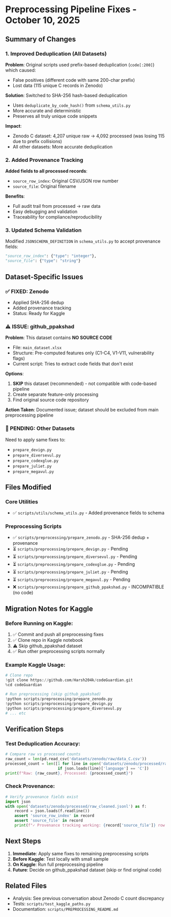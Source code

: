 # Preprocessing Pipeline Fixes - October 10, 2025

## Summary of Changes

### 1. Improved Deduplication (All Datasets)
**Problem**: Original scripts used prefix-based deduplication (`code[:200]`) which caused:
- False positives (different code with same 200-char prefix)
- Lost data (115 unique C records in Zenodo)

**Solution**: Switched to SHA-256 hash-based deduplication
- Uses `deduplicate_by_code_hash()` from `schema_utils.py`
- More accurate and deterministic
- Preserves all truly unique code snippets

**Impact**:
- Zenodo C dataset: 4,207 unique raw → 4,092 processed (was losing 115 due to prefix collisions)
- All other datasets: More accurate deduplication

### 2. Added Provenance Tracking
**Added fields to all processed records**:
- `source_row_index`: Original CSV/JSON row number
- `source_file`: Original filename

**Benefits**:
- Full audit trail from processed → raw data
- Easy debugging and validation
- Traceability for compliance/reproducibility

### 3. Updated Schema Validation
Modified `JSONSCHEMA_DEFINITION` in `schema_utils.py` to accept provenance fields:
```python
"source_row_index": {"type": "integer"},
"source_file": {"type": "string"}
```

## Dataset-Specific Issues

### ✅ FIXED: Zenodo
- Applied SHA-256 dedup
- Added provenance tracking
- Status: Ready for Kaggle

### ⚠️ ISSUE: github_ppakshad
**Problem**: This dataset contains **NO SOURCE CODE**
- File: `main_dataset.xlsx`
- Structure: Pre-computed features only (C1-C4, V1-V11, vulnerability flags)
- Current script: Tries to extract code fields that don't exist

**Options**:
1. **SKIP** this dataset (recommended) - not compatible with code-based pipeline
2. Create separate feature-only processing
3. Find original source code repository

**Action Taken**: Documented issue; dataset should be excluded from main preprocessing pipeline

### 🔄 PENDING: Other Datasets
Need to apply same fixes to:
- `prepare_devign.py`
- `prepare_diversevul.py`
- `prepare_codexglue.py`
- `prepare_juliet.py`
- `prepare_megavul.py`

## Files Modified

### Core Utilities
- ✅ `scripts/utils/schema_utils.py` - Added provenance fields to schema

### Preprocessing Scripts
- ✅ `scripts/preprocessing/prepare_zenodo.py` - SHA-256 dedup + provenance
- ⏳ `scripts/preprocessing/prepare_devign.py` - Pending
- ⏳ `scripts/preprocessing/prepare_diversevul.py` - Pending
- ⏳ `scripts/preprocessing/prepare_codexglue.py` - Pending
- ⏳ `scripts/preprocessing/prepare_juliet.py` - Pending
- ⏳ `scripts/preprocessing/prepare_megavul.py` - Pending
- ❌ `scripts/preprocessing/prepare_github_ppakshad.py` - INCOMPATIBLE (no code)

## Migration Notes for Kaggle

### Before Running on Kaggle:
1. ✅ Commit and push all preprocessing fixes
2. ✅ Clone repo in Kaggle notebook
3. ⚠️ Skip github_ppakshad dataset
4. ✅ Run other preprocessing scripts normally

### Example Kaggle Usage:
```python
# Clone repo
!git clone https://github.com/Harsh204k/codeGuardian.git
%cd codeGuardian

# Run preprocessing (skip github_ppakshad)
!python scripts/preprocessing/prepare_zenodo.py
!python scripts/preprocessing/prepare_devign.py
!python scripts/preprocessing/prepare_diversevul.py
# ... etc
```

## Verification Steps

### Test Deduplication Accuracy:
```python
# Compare raw vs processed counts
raw_count = len(pd.read_csv('datasets/zenodo/raw/data_C.csv'))
processed_count = len([1 for line in open('datasets/zenodo/processed/raw_cleaned.jsonl') 
                       if json.loads(line)['language'] == 'C'])
print(f"Raw: {raw_count}, Processed: {processed_count}")
```

### Check Provenance:
```python
# Verify provenance fields exist
import json
with open('datasets/zenodo/processed/raw_cleaned.jsonl') as f:
    record = json.loads(f.readline())
    assert 'source_row_index' in record
    assert 'source_file' in record
    print(f"✓ Provenance tracking working: {record['source_file']} row {record['source_row_index']}")
```

## Next Steps

1. **Immediate**: Apply same fixes to remaining preprocessing scripts
2. **Before Kaggle**: Test locally with small sample
3. **On Kaggle**: Run full preprocessing pipeline
4. **Future**: Decide on github_ppakshad dataset (skip or find original code)

## Related Files
- Analysis: See previous conversation about Zenodo C count discrepancy
- Tests: `scripts/test_kaggle_paths.py`
- Documentation: `scripts/PREPROCESSING_README.md`
